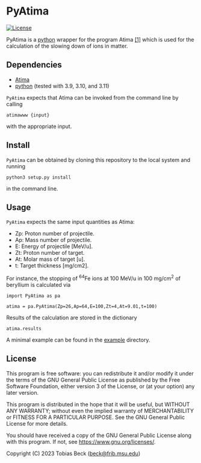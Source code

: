 # PyAtima

[![License](https://img.shields.io/badge/License-GPL%20v3+-blue.svg)](LICENSE)

PyAtima is a [python](https://www.python.org/) wrapper for the program Atima [[1]](#AtimaWeb)
which is used for the calculation of the slowing down of ions in matter.

## Dependencies

* [Atima](https://web-docs.gsi.de/~weick/atima/)
* [python](https://www.python.org/) (tested with 3.9, 3.10, and 3.11)

`PyAtima` expects that Atima can be invoked from the command line by calling 

```
atimawww {input}
```

with the appropriate input.

## Install

`PyAtima` can be obtained by cloning this repository to the local system and running

```
python3 setup.py install
```

in the command line.

## Usage

`PyAtima` expects the same input quantities as Atima:

* Zp: Proton number of projectile.
* Ap: Mass number of projectile.
* E:  Energy of projectile [MeV/u].
* Zt: Proton number of target.
* At: Molar mass of target [u].
* t:  Target thickness [mg/cm2].

For instance, the stopping of <sup>64</sup>Fe ions at 100 MeV/u in 
100 mg/cm<sup>2</sup> of beryllium is calculated via

```
import PyAtima as pa

atima = pa.PyAtima(Zp=26,Ap=64,E=100,Zt=4,At=9.01,t=100)
```

Results of the calculation are stored in the dictionary

```
atima.results
```

A minimal example can be found in the [example](example) directory.

## License

This program is free software: you can redistribute it and/or modify it under the terms of the GNU General Public License as published by the Free Software Foundation, either version 3 of the License, or (at your option) any later version.

This program is distributed in the hope that it will be useful, but WITHOUT ANY WARRANTY; without even the implied warranty of MERCHANTABILITY or FITNESS FOR A PARTICULAR PURPOSE. See the GNU General Public License for more details.

You should have received a copy of the GNU General Public License along with this program. If not, see https://www.gnu.org/licenses/.

Copyright (C) 2023 Tobias Beck (beck@frib.msu.edu)